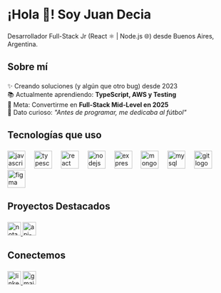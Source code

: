 <h1 align="left">¡Hola 👋! Soy Juan Decia</h1>

###

<p align="left">Desarrollador Full-Stack Jr (React ⚛️ | Node.js 🌐) desde Buenos Aires, Argentina.</p>

###

<h2 align="left">Sobre mí</h2>

###

<p align="left">
✨ Creando soluciones (y algún que otro bug) desde 2023<br>
📚 Actualmente aprendiendo: <strong>TypeScript, AWS y Testing</strong><br>
🎯 Meta: Convertirme en <strong>Full-Stack Mid-Level en 2025</strong><br>
🎲 Dato curioso: <em>"Antes de programar, me dedicaba al fútbol"</em>
</p>

###

<h2 align="left">Tecnologías que uso</h2>

###

<div align="left">
  <!-- Frontend -->
  <img src="https://cdn.jsdelivr.net/gh/devicons/devicon/icons/javascript/javascript-original.svg" height="40" alt="javascript logo" title="JavaScript" />
  <img width="12" />
  <img src="https://cdn.jsdelivr.net/gh/devicons/devicon/icons/typescript/typescript-original.svg" height="40" alt="typescript logo" title="TypeScript" />
  <img width="12" />
  <img src="https://cdn.jsdelivr.net/gh/devicons/devicon/icons/react/react-original.svg" height="40" alt="react logo" title="React" />
  <img width="12" />
  
  <!-- Backend -->
  <img src="https://cdn.jsdelivr.net/gh/devicons/devicon/icons/nodejs/nodejs-original.svg" height="40" alt="nodejs logo" title="Node.js" />
  <img width="12" />
  <img src="https://cdn.jsdelivr.net/gh/devicons/devicon/icons/express/express-original.svg" height="40" alt="express logo" title="Express" />
  <img width="12" />
  
  <!-- Databases -->
  <img src="https://cdn.jsdelivr.net/gh/devicons/devicon/icons/mongodb/mongodb-original.svg" height="40" alt="mongodb logo" title="MongoDB" />
  <img width="12" />
  <img src="https://cdn.jsdelivr.net/gh/devicons/devicon/icons/mysql/mysql-original.svg" height="40" alt="mysql logo" title="MySQL" />
  
  <!-- Tools -->
  <img width="12" />
  <img src="https://cdn.jsdelivr.net/gh/devicons/devicon/icons/git/git-original.svg" height="40" alt="git logo" title="Git" />
  <img width="12" />
  <img src="https://cdn.jsdelivr.net/gh/devicons/devicon/icons/figma/figma-original.svg" height="40" alt="figma logo" title="Figma" />
</div>

###

<h2 align="left">Proyectos Destacados</h2>

###

<div align="left">
  <a href="https://github.com/JuanDecia/Notas-Programacion">
    <img src="https://img.shields.io/badge/Notas_Programacion-FF6B6B?style=for-the-badge&logo=react&logoColor=white" height="30" alt="notas-programacion" />
  </a>
  <a href="https://github.com/JuanDecia/rubicom">
    <img src="https://img.shields.io/badge/Prácticas_Rubicom-4ECDC4?style=for-the-badge&logo=node.js&logoColor=white" height="30" alt="api-rest" />
  </a>
</div>

###

<h2 align="left">Conectemos</h2>

###

<div align="left">
  <a href="https://linkedin.com/in/juan-decia" target="_blank">
    <img src="https://img.shields.io/badge/LinkedIn-0077B5?style=for-the-badge&logo=linkedin&logoColor=white" height="30" alt="linkedin logo" />
  </a>
  <a href="mailto:tu-email@ejemplo.com" target="_blank">
    <img src="https://img.shields.io/badge/Email-D14836?style=for-the-badge&logo=gmail&logoColor=white" height="30" alt="gmail logo" />
  </a>
</div>
